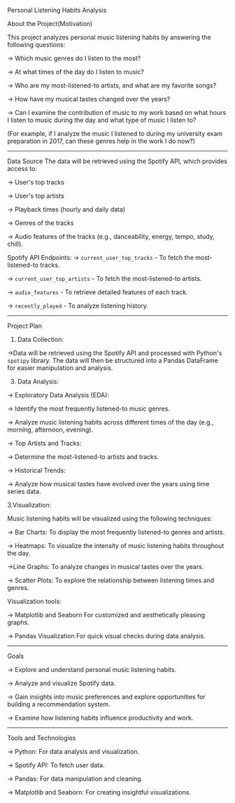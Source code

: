 Personal Listening Habits Analysis

About the Project(Motivation)

This project analyzes personal music listening habits by answering the following questions:

-> Which music genres do I listen to the most?

-> At what times of the day do I listen to music?

-> Who are my most-listened-to artists, and what are my favorite songs?

-> How have my musical tastes changed over the years?

-> Can I examine the contribution of music to my work based on what hours I listen to music during the day and what type of music I listen to? 

(For example, if I analyze the music I listened to during my university exam preparation in 2017, can these genres help in the work I do now?)

-----------------------------------------------------------------------------------------------------------------------------

Data Source
The data will be retrieved using the Spotify API, which provides access to:

-> User's top tracks

-> User's top artists

-> Playback times (hourly and daily data)

-> Genres of the tracks

-> Audio features of the tracks (e.g., danceability, energy, tempo, study, chill).

Spotify API Endpoints:
-> `current_user_top_tracks` - To fetch the most-listened-to tracks.

-> `current_user_top_artists` - To fetch the most-listened-to artists.

-> `audio_features` - To retrieve detailed features of each track.

-> `recently_played` - To analyze listening history.

-----------------------------------------------------------------------------------------------------------------------------

 Project Plan

 1. Data Collection:
 
->Data will be retrieved using the Spotify API and processed with Python's `spotipy` library. The data will then be structured into a Pandas DataFrame for easier manipulation and analysis.

 3. Data Analysis:

-> Exploratory Data Analysis (EDA):

  -> Identify the most frequently listened-to music genres.
    
  -> Analyze music listening habits across different times of the day (e.g., morning, afternoon, evening).
  
-> Top Artists and Tracks:

  -> Determine the most-listened-to artists and tracks.
  
-> Historical Trends:

  -> Analyze how musical tastes have evolved over the years using time series data.

 3.Visualization:
 
Music listening habits will be visualized using the following techniques:

-> Bar Charts: To display the most frequently listened-to genres and artists.

-> Heatmaps: To visualize the intensity of music listening habits throughout the day.

->Line Graphs: To analyze changes in musical tastes over the years.

-> Scatter Plots: To explore the relationship between listening times and genres.

Visualization tools:

-> Matplotlib and Seaborn For customized and aesthetically pleasing graphs.

-> Pandas Visualization For quick visual checks during data analysis.

-----------------------------------------------------------------------------------------------------------------------------

Goals

-> Explore and understand personal music listening habits.

-> Analyze and visualize Spotify data.

-> Gain insights into music preferences and explore opportunities for building a recommendation system.

-> Examine how listening habits influence productivity and work.

-----------------------------------------------------------------------------------------------------------------------------

Tools and Technologies

-> Python: For data analysis and visualization.

-> Spotify API: To fetch user data.

-> Pandas: For data manipulation and cleaning.

-> Matplotlib and Seaborn: For creating insightful visualizations.

